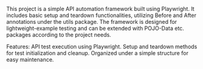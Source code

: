 This project is a simple API automation framework built using Playwright. It includes basic setup and teardown functionalities, utilizing Before and After annotations under the utils package.
The framework is designed for lightweight-example testing and can be extended with POJO-Data etc. packages according to the project needs.

Features:
API test execution using Playwright.
Setup and teardown methods for test initialization and cleanup.
Organized under a simple structure for easy maintenance.
